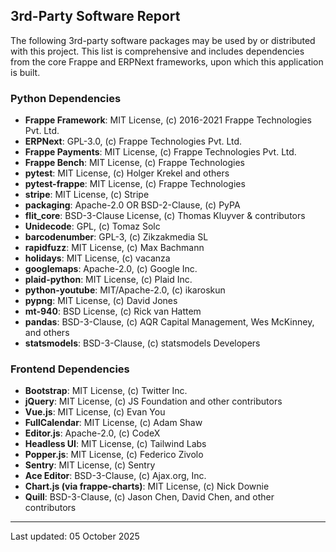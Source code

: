## 3rd-Party Software Report

The following 3rd-party software packages may be used by or distributed with this project. This list is comprehensive and includes dependencies from the core Frappe and ERPNext frameworks, upon which this application is built.

### Python Dependencies
- **Frappe Framework**: MIT License, (c) 2016-2021 Frappe Technologies Pvt. Ltd.
- **ERPNext**: GPL-3.0, (c) Frappe Technologies Pvt. Ltd.
- **Frappe Payments**: MIT License, (c) Frappe Technologies Pvt. Ltd.
- **Frappe Bench**: MIT License, (c) Frappe Technologies
- **pytest**: MIT License, (c) Holger Krekel and others
- **pytest-frappe**: MIT License, (c) Frappe Technologies
- **stripe**: MIT License, (c) Stripe
- **packaging**: Apache-2.0 OR BSD-2-Clause, (c) PyPA
- **flit_core**: BSD-3-Clause License, (c) Thomas Kluyver & contributors
- **Unidecode**: GPL, (c) Tomaz Solc
- **barcodenumber**: GPL-3, (c) Zikzakmedia SL
- **rapidfuzz**: MIT License, (c) Max Bachmann
- **holidays**: MIT License, (c) vacanza
- **googlemaps**: Apache-2.0, (c) Google Inc.
- **plaid-python**: MIT License, (c) Plaid Inc.
- **python-youtube**: MIT/Apache-2.0, (c) ikaroskun
- **pypng**: MIT License, (c) David Jones
- **mt-940**: BSD License, (c) Rick van Hattem
- **pandas**: BSD-3-Clause, (c) AQR Capital Management, Wes McKinney, and others
- **statsmodels**: BSD-3-Clause, (c) statsmodels Developers

### Frontend Dependencies
- **Bootstrap**: MIT License, (c) Twitter Inc.
- **jQuery**: MIT License, (c) JS Foundation and other contributors
- **Vue.js**: MIT License, (c) Evan You
- **FullCalendar**: MIT License, (c) Adam Shaw
- **Editor.js**: Apache-2.0, (c) CodeX
- **Headless UI**: MIT License, (c) Tailwind Labs
- **Popper.js**: MIT License, (c) Federico Zivolo
- **Sentry**: MIT License, (c) Sentry
- **Ace Editor**: BSD-3-Clause, (c) Ajax.org, Inc.
- **Chart.js (via frappe-charts)**: MIT License, (c) Nick Downie
- **Quill**: BSD-3-Clause, (c) Jason Chen, David Chen, and other contributors

---

Last updated: 05 October 2025